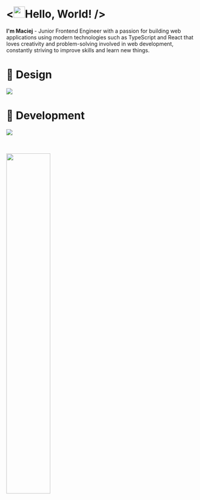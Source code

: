 # <<img src="https://user-images.githubusercontent.com/29491322/158017321-2eb04161-6400-4eea-938b-ed201b42345c.gif" height="30px">Hello, World! />


<b>I'm Maciej</b> - Junior Frontend Engineer with a passion for building web applications using modern technologies such as TypeScript and React that loves creativity and problem-solving involved in web development, constantly striving to improve skills and learn new things.
</p>

<h1 align="left">🎨 Design</h1>
<div align="left">
  <img src="https://skillicons.dev/icons?i=ps,ai,pr,ae,figma,blender,autocad"/>
<div>
  
<h1 align="left">🔧 Development</h1>

<div align="left">
  <img src="https://skillicons.dev/icons?i=html,css,js,ts,sass,jquery,docker,git,react,vue,express,mysql,mongodb,svg,linux"/>
<div>
  
  
<br/><br/>
<img style="width: 48%" src="https://github-readme-stats.vercel.app/api?username=maciejkurzak&count_private=true&show_icons=true&theme=github_dark"/>
&nbsp;&nbsp;&nbsp;&nbsp;&nbsp;&nbsp;
